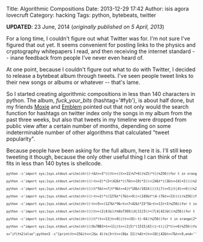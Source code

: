 Title: Algorithmic Compositions
Date: 2013-12-29 17:42
Author: isis agora lovecruft
Category: hacking
Tags: python, bytebeats, twitter

**UPDATED**: 23 June, 2014 (*originally published on 5 April, 2013*)

For a long time, I couldn't figure out what Twitter was for. I'm not sure I've
figured that out yet. It seems convenient for posting links to the physics and
cryptography whitepapers I read, and then receiving the internet standard --
inane feedback from people I've never even heard of.

At one point, because I couldn't figure out what to do with Twitter, I decided
to release a bytebeat album through tweets. I've seen people tweet links to
their new songs or albums or whatever -- that's lame. 

So I started creating algorithmic compositions in less than 140 characters in
python. The album, *fuck_your_bits* (hashtag='#fyb'), is about half done,
but my friends [Moxie](http://thoughtcrime.org) and
[Emblem](https://twitter.com/emblem__) pointed out that not only would the
search function for hashtags on twitter index only the songs in my album from
the past three weeks, but also that tweets in my timeline were dropped from
public view after a certain number of months, depending on some indeterminable
number of other algorithms that calculated "tweet popularity".

Because people have been asking for the full album, here it is. I'll still keep
tweeting it though, because the only other useful thing I can think of that
fits in less than 140 bytes is shellcode.

<pre style="font-size: 60%" class="prettyprint lang-py">
python -c'import sys;[sys.stdout.write(chr((~t&t>>3^(((t>>((t>>11)%7+6))%15)*t))%256))for t in xrange(2**19)]'|aplay

python -c'import sys;[sys.stdout.write(chr(((~t>>2)*(2+(42&t*((7&t>>10)*2))<(24&t*((3&t>>14)+2))))%256))for t in xrange(2**18)]'|aplay

python -c'import sys;[sys.stdout.write(chr((((t*5&t>>7|t*9&t>>4|t*18&t/1024)|((t|7)>>5|(t|4)>>9)))%256))for t in xrange(2**18)]'|aplay

python -c'import sys;[sys.stdout.write(chr(((~t>>2)*((127&t*(7&t>>9))<(245&t*(4-(7&t>>13)))))%256))for t in xrange(2**20)]'|aplay -c 2 -r4444

python -c'import sys;[sys.stdout.write(chr((~t>>5>>(127&t*9&~t>>7<42&t*23^5&~t>>13)+3)%256))for t in xrange(2**18)]'|aplay -c2 -r2222

python -c'import sys;[sys.stdout.write(chr((((t>>(2|4)&((t%0x7369)|4|11|5))+(7|4|42)&t))%256))for t in xrange(2**18)]'|aplay -c2 -r4444

python -c'import sys;[sys.stdout.write(chr((((t*(t>>13|t>>8)|(t>>16)-t)-64))%256))for t in xrange(2**18)]'|aplay -r4444

python -c"import sys;[sys.stdout.write(chr(((0x7BB3+t>>11|(t>>(2|5)^(1515|42))|~t)|(2*t)>>6)%256))for t in xrange(2**20)]"|aplay -c2

x="if(t%2)else";python3 -c"[print(t>>15&(t>>(2$x 4))%(3+(t>>(8$x 11))%4)+(t>>10)|42&t>>7&t<<9,end='')for t in range(2**20)]"|aplay -c2 -r4
</pre>

